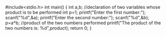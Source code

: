 #include<stdio.h>
int main()
{
    int a,b; //declaration of two variables whose product is to be performed
    int p=1;
    printf("Enter the first number:");
    scanf("%d",&a);
    printf("Enter the second number:");
    scanf("%d",&b);
    p=a*b; //product of the two numbers performed
    printf("The product of the two numbers is: %d",product);
return 0;
}
